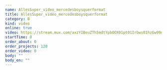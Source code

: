 ```yaml
---
name: AllesSuper_video_mercedesboysquerformat
title: AllesSuper_video_mercedesboysquerformat
category: B
kind: video
online: true
video: https://stream.mux.com/axzYIBeuZTh5mdtYpbOOX01pt01Irbws01hzGw99n5XJrI
startTime: 0
order_about: 0
order_projects: 120
order_video: 0
body: ""
body_en: ""
---
```


